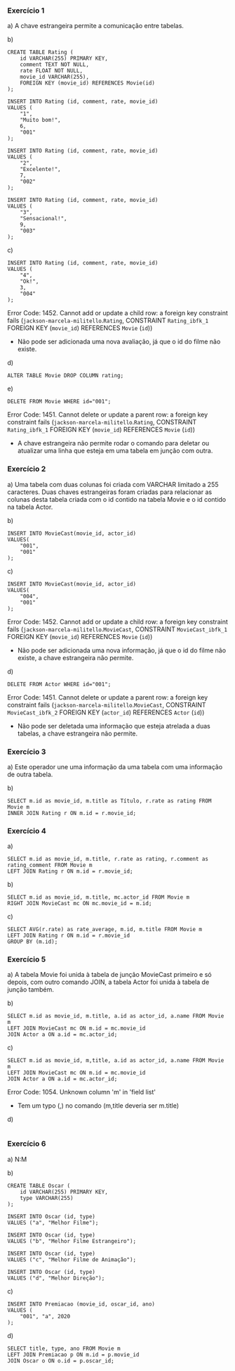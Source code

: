 ### Exercício 1

a) A chave estrangeira permite a comunicação entre tabelas.

b) 
```
CREATE TABLE Rating (
	id VARCHAR(255) PRIMARY KEY,
	comment TEXT NOT NULL,
	rate FLOAT NOT NULL,
    movie_id VARCHAR(255),
    FOREIGN KEY (movie_id) REFERENCES Movie(id)
);
```
```
INSERT INTO Rating (id, comment, rate, movie_id) 
VALUES (
	"1",
    "Muito bom!",
    6,
	"001"
);
```
```
INSERT INTO Rating (id, comment, rate, movie_id) 
VALUES (
	"2",
    "Excelente!",
    7,
    "002"
);
```
```
INSERT INTO Rating (id, comment, rate, movie_id) 
VALUES (
	"3",
    "Sensacional!",
    9,
    "003"
);
```

c) 
```
INSERT INTO Rating (id, comment, rate, movie_id) 
VALUES (
	"4",
    "Ok!",
    3,
    "004"
);
```
Error Code: 1452. Cannot add or update a child row: a foreign key constraint fails (`jackson-marcela-militello`.`Rating`, CONSTRAINT `Rating_ibfk_1` FOREIGN KEY (`movie_id`) REFERENCES `Movie` (`id`))
* Não pode ser adicionada uma nova avaliação, já que o id do filme não existe.

d) 
```
ALTER TABLE Movie DROP COLUMN rating;
```

e) 
```
DELETE FROM Movie WHERE id="001";
```

Error Code: 1451. Cannot delete or update a parent row: a foreign key constraint fails (`jackson-marcela-militello`.`Rating`, CONSTRAINT `Rating_ibfk_1` FOREIGN KEY (`movie_id`) REFERENCES `Movie` (`id`))
* A chave estrangeira não permite rodar o comando para deletar ou atualizar uma linha que esteja em uma tabela em junção com outra. 

### Exercício 2

a) Uma tabela com duas colunas foi criada com VARCHAR limitado a 255 caracteres. Duas chaves estrangeiras foram criadas para relacionar as colunas desta tabela criada com o id contido na tabela Movie e o id contido na tabela Actor.

b) 
```
INSERT INTO MovieCast(movie_id, actor_id)
VALUES(
	"001",
    "001"
);
````

c) 
```
INSERT INTO MovieCast(movie_id, actor_id)
VALUES(
	"004",
    "001"
);
```

Error Code: 1452. Cannot add or update a child row: a foreign key constraint fails (`jackson-marcela-militello`.`MovieCast`, CONSTRAINT `MovieCast_ibfk_1` FOREIGN KEY (`movie_id`) REFERENCES `Movie` (`id`))
* Não pode ser adicionada uma nova informação, já que o id do filme não existe, a chave estrangeira não permite.

d) 
```
DELETE FROM Actor WHERE id="001"; 
```

Error Code: 1451. Cannot delete or update a parent row: a foreign key constraint fails (`jackson-marcela-militello`.`MovieCast`, CONSTRAINT `MovieCast_ibfk_2` FOREIGN KEY (`actor_id`) REFERENCES `Actor` (`id`))
* Não pode ser deletada uma informação que esteja atrelada a duas tabelas, a chave estrangeira não permite.

### Exercício 3

a) Este operador une uma informação da uma tabela com uma informação de outra tabela.

b) 
``` 
SELECT m.id as movie_id, m.title as Título, r.rate as rating FROM Movie m
INNER JOIN Rating r ON m.id = r.movie_id;
```

### Exercício 4

a) 
```
SELECT m.id as movie_id, m.title, r.rate as rating, r.comment as rating_comment FROM Movie m
LEFT JOIN Rating r ON m.id = r.movie_id;
```

b) 
```
SELECT m.id as movie_id, m.title, mc.actor_id FROM Movie m
RIGHT JOIN MovieCast mc ON mc.movie_id = m.id;
```

c) 
```
SELECT AVG(r.rate) as rate_average, m.id, m.title FROM Movie m
LEFT JOIN Rating r ON m.id = r.movie_id
GROUP BY (m.id);
```

### Exercício 5

a) A tabela Movie foi unida à tabela de junção MovieCast primeiro e só depois, com outro comando JOIN, a tabela Actor foi unida à tabela de junção também.

b) 
```
SELECT m.id as movie_id, m.title, a.id as actor_id, a.name FROM Movie m
LEFT JOIN MovieCast mc ON m.id = mc.movie_id
JOIN Actor a ON a.id = mc.actor_id;
```

c) 
```
SELECT m.id as movie_id, m,title, a.id as actor_id, a.name FROM Movie m
LEFT JOIN MovieCast mc ON m.id = mc.movie_id
JOIN Actor a ON a.id = mc.actor_id;
```
Error Code: 1054. Unknown column 'm' in 'field list'
* Tem um typo (,) no comando (m,title deveria ser m.title)

d) 
```

```

### Exercício 6

a) N:M

b)
```
CREATE TABLE Oscar (
	id VARCHAR(255) PRIMARY KEY,
	type VARCHAR(255)
);
```
```
INSERT INTO Oscar (id, type)
VALUES ("a", "Melhor Filme");
```
```
INSERT INTO Oscar (id, type)
VALUES ("b", "Melhor Filme Estrangeiro");
```
```
INSERT INTO Oscar (id, type)
VALUES ("c", "Melhor Filme de Animação");
```
```
INSERT INTO Oscar (id, type)
VALUES ("d", "Melhor Direção");
```

c) 
```
INSERT INTO Premiacao (movie_id, oscar_id, ano)
VALUES (
	"001", "a", 2020
);
```

d) 

```
SELECT title, type, ano FROM Movie m
LEFT JOIN Premiacao p ON m.id = p.movie_id
JOIN Oscar o ON o.id = p.oscar_id;
```
